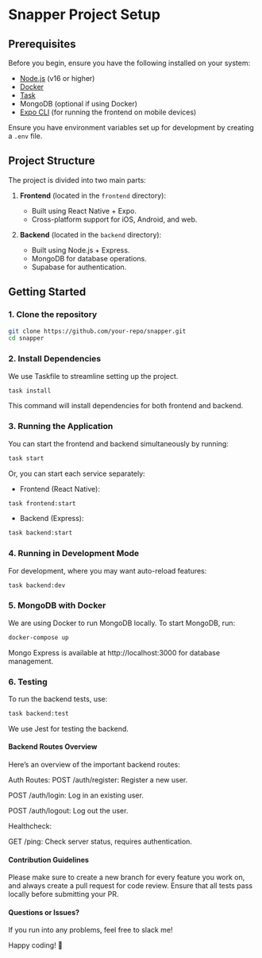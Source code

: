 # Snapper Project Setup

## Prerequisites

Before you begin, ensure you have the following installed on your system:

- [Node.js](https://nodejs.org/) (v16 or higher)
- [Docker](https://www.docker.com/)
- [Task](https://taskfile.dev/)
- MongoDB (optional if using Docker)
- [Expo CLI](https://docs.expo.dev/get-started/installation/) (for running the frontend on mobile devices)

Ensure you have environment variables set up for development by creating a `.env` file.


## Project Structure

The project is divided into two main parts:

1. **Frontend** (located in the `frontend` directory):
   - Built using React Native + Expo.
   - Cross-platform support for iOS, Android, and web.

2. **Backend** (located in the `backend` directory):
   - Built using Node.js + Express.
   - MongoDB for database operations.
   - Supabase for authentication.

## Getting Started

### 1. Clone the repository

```bash
git clone https://github.com/your-repo/snapper.git
cd snapper
```

### 2. Install Dependencies
We use Taskfile to streamline setting up the project.

```bash
task install
```
This command will install dependencies for both frontend and backend.

### 3. Running the Application
You can start the frontend and backend simultaneously by running:

```bash
task start
```

Or, you can start each service separately:

- Frontend (React Native):
```bash
task frontend:start
```

- Backend (Express):
```bash
task backend:start
```

### 4. Running in Development Mode
For development, where you may want auto-reload features:

```bash
task backend:dev
```

### 5. MongoDB with Docker
We are using Docker to run MongoDB locally. To start MongoDB, run:

```bash
docker-compose up
```
Mongo Express is available at http://localhost:3000 for database management.

### 6. Testing
To run the backend tests, use:

```bash
task backend:test
```
We use Jest for testing the backend.
#### Backend Routes Overview
Here’s an overview of the important backend routes:

Auth Routes:
POST /auth/register: Register a new user.

POST /auth/login: Log in an existing user.

POST /auth/logout: Log out the user.

Healthcheck:

GET /ping: Check server status, requires authentication.

#### Contribution Guidelines

Please make sure to create a new branch for every feature you work on, and always create a pull request for code review. Ensure that all tests pass locally before submitting your PR.

#### Questions or Issues?
If you run into any problems, feel free to slack me!

Happy coding! 🐠
